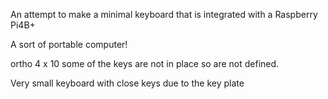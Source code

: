 An attempt to make a minimal keyboard that is integrated with a Raspberry Pi4B+

A sort of portable computer!

ortho 4 x 10 some of the keys are not in place so are not defined.

Very small keyboard with close keys due to the key plate
